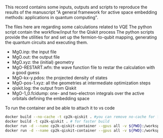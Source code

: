 This record contains some inputs, outputs and scripts to reproduce the results of the manuscript "A general framework for active space embedding methods: applications in quantum computing".

The files here are regarding some calculations related to VQE
The python script contain the workflow/input for the Qiskit process 
The python scripts provide the utilities for and set up the fermion-to-qubit mapping, generating the quantum circuits and executing them.

- MgO.inp: the input file
- MgO.out: the output file
- MgO.xyz: the (initial) geometry
- MgO-RESTART.wfn: the wave function file to restar the calculation with a good guess
- MgO-kx-y.pdos: the projected density of states
- MgO-pos-1.xyz: all the geometries at intermediate optimization steps
- qiskit.log: the output from Qiskit
- MgO-1_0.fcidump: one- and two-electron integrals over the active orbitals defining the embedding space


To run the container and be able to attach it to vs code
```sh
docker build --no-cache -t cp2k-qiskit . #you can remove no-cache for faster execution
docker build -t cp2k-qiskit . # for faster build
docker run -d --name cp2k-qiskit-container --gpus all -v ${PWD}:/workspace cp2k-qiskit ./run_experiment.sh
docker run -d --name cp2k-qiskit-container --gpus all -v ${PWD}:/workspace cp2k-qiskit #if you want to attach it to vs code
```

